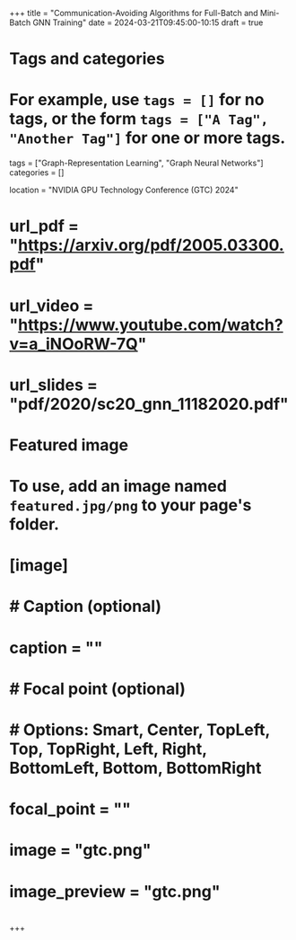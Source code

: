 +++
title = "Communication-Avoiding Algorithms for Full-Batch and Mini-Batch GNN Training"
date = 2024-03-21T09:45:00-10:15
draft = true

# Tags and categories
# For example, use `tags = []` for no tags, or the form `tags = ["A Tag", "Another Tag"]` for one or more tags.
tags = ["Graph-Representation Learning", "Graph Neural Networks"]
categories = []

location = "NVIDIA GPU Technology Conference (GTC) 2024"

# url_pdf = "https://arxiv.org/pdf/2005.03300.pdf"
# url_video = "https://www.youtube.com/watch?v=a_iNOoRW-7Q"
# url_slides = "pdf/2020/sc20_gnn_11182020.pdf"
# Featured image
# To use, add an image named `featured.jpg/png` to your page's folder. 
# [image]
#   # Caption (optional)
#   caption = ""
# 
#   # Focal point (optional)
#   # Options: Smart, Center, TopLeft, Top, TopRight, Left, Right, BottomLeft, Bottom, BottomRight
#   focal_point = ""
# 
#   image = "gtc.png"
#   image_preview = "gtc.png"
# 
+++
